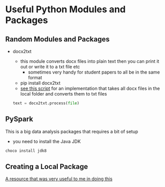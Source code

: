 # Useful Python Modules and Packages

## Random Modules and Packages

- docx2txt
    - this module converts docx files into plain text then you can print it out or write it to a txt file etc
        - sometimes very handy for student papers to all be in the same format
    - pip install docx2txt
    - [see this script](useful_scripts/docx_to_txt.py) for an implementation that takes all docx files in the local folder and converts them to txt files

    ```python
    text = docx2txt.process(file)
    ```

## PySpark

This is a big data analysis packages that requires a bit of setup

- you need to install the Java JDK

```PowerShell
choco install jdk8
```

## Creating a Local Package

[A resource that was very useful to me in doing this](https://www.ictshore.com/python/create-python-modules-tutorial/)
